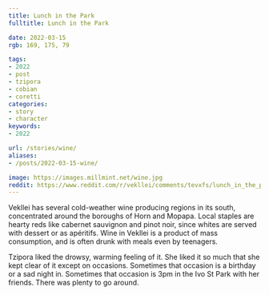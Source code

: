 ```yaml
---
title: Lunch in the Park
fulltitle: Lunch in the Park

date: 2022-03-15
rgb: 169, 175, 79

tags: 
- 2022
- post
- tzipora
- cobian
- coretti
categories:
- story
- character
keywords:
- 2022

url: /stories/wine/
aliases:
- /posts/2022-03-15-wine/

image: https://images.millmint.net/wine.jpg
reddit: https://www.reddit.com/r/vekllei/comments/tevxfs/lunch_in_the_park/
---
```


Vekllei has several cold-weather wine producing regions in its south, concentrated around the boroughs of Horn and Mopapa. Local staples are hearty reds like cabernet sauvignon and pinot noir, since whites are served with dessert or as apéritifs. Wine in Vekllei is a product of mass consumption, and is often drunk with meals even by teenagers. 

Tzipora liked the drowsy, warming feeling of it. She liked it so much that she kept clear of it except on occasions. Sometimes that occasion is a birthday or a sad night in. Sometimes that occasion is 3pm in the Ivo St Park with her friends. There was plenty to go around.